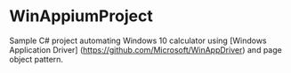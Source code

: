 # WinAppiumProject
Sample C# project automating Windows 10 calculator using [Windows Application Driver] (https://github.com/Microsoft/WinAppDriver) and page object pattern.
